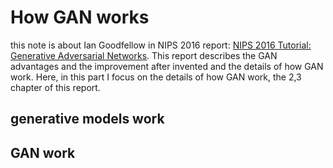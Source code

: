 # How GAN works
this note is about Ian Goodfellow in NIPS 2016 report: [NIPS 2016 Tutorial: Generative Adversarial Networks](#http://arxiv.org/abs/1701.00160).
This report describes the GAN advantages and the improvement after invented and the details of how GAN work. Here, in this part I focus on the details of how GAN work, the 2,3 chapter of this report.

## generative models work

## GAN work